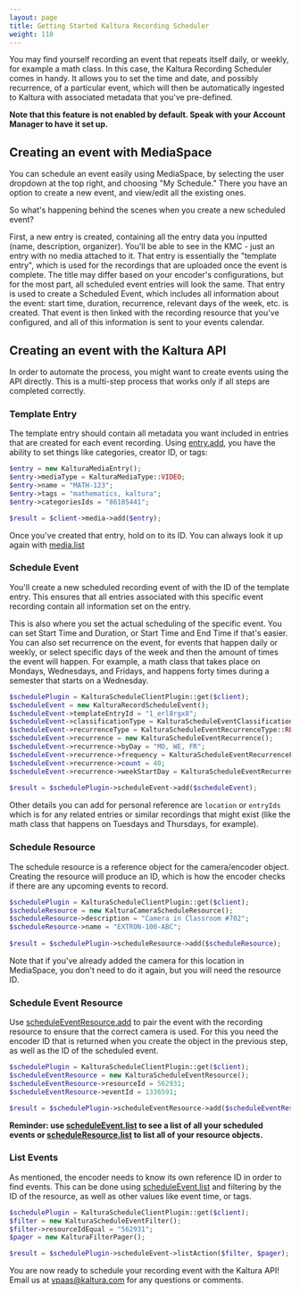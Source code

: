 ```yaml
---
layout: page
title: Getting Started Kaltura Recording Scheduler 
weight: 110
---
```


You may find yourself recording an event that repeats itself daily, or weekly, for example a math class. In this case, the Kaltura Recording Scheduler comes in handy. 
It allows you to set the time and date, and possibly recurrence, of a particular event, which will then be automatically ingested to Kaltura with associated metadata that you've pre-defined. 

**Note that this feature is not enabled by default. Speak with your Account Manager to have it set up.**

## Creating an event with MediaSpace

You can schedule an event easily using MediaSpace, by selecting the user dropdown at the top right, and choosing "My Schedule." There you have an option to create a new event, and view/edit all the existing ones. 

So what's happening behind the scenes when you create a new scheduled event?

First, a new entry is created, containing all the entry data you inputted (name, description, organizer). You'll be able to see in the KMC - just an entry with no media attached to it. 
That entry is essentially the "template entry",  which is used for the recordings that are uploaded once the event is complete. The title may differ based on your encoder's configurations, but for the most part, all scheduled event entries will look the same. 
That entry is used to create a Scheduled Event, which includes all information about the event: start time, duration, recurrence, relevant days of the week, etc. 
is created. That event is then linked with the recording resource that you've configured, and all of this information is sent to your events calendar. 

## Creating an event with the Kaltura API  

In order to automate the process, you might want to create events using the API directly. This is a multi-step process that works only if all steps are completed correctly. 

### Template Entry 

The template entry should contain all metadata you want included in entries that are created for each event recording. Using [entry.add](https://developer.kaltura.com/console/service/media/action/add), you have the ability to set things like categories, creator ID, or tags:

```php
$entry = new KalturaMediaEntry();
$entry->mediaType = KalturaMediaType::VIDEO;
$entry->name = "MATH-123";
$entry->tags = "mathematics, kaltura";
$entry->categoriesIds = "86105441";

$result = $client->media->add($entry);
```

Once you've created that entry, hold on to its ID. You can always look it up again with [media.list](https://developer.kaltura.com/console/service/media/action/list)

### Schedule Event 

You'll create a new scheduled recording event of with the ID of the template entry. This ensures that all entries associated with this specific event recording contain all information set on the entry. 

This is also where you set the actual scheduling of the specific event. You can set Start Time and Duration, or Start Time and End Time if that's easier. You can also set recurrence on the event, for events that happen daily or weekly, or select specific days of the week and then the amount of times the event will happen. 
For example, a math class that takes place on Mondays, Wednesdays, and Fridays, and happens forty times during a semester that starts on a Wednesday.



```php
$schedulePlugin = KalturaScheduleClientPlugin::get($client);
$scheduleEvent = new KalturaRecordScheduleEvent();
$scheduleEvent->templateEntryId = "1_erl8rgx8";
$scheduleEvent->classificationType = KalturaScheduleEventClassificationType::PUBLIC_EVENT;
$scheduleEvent->recurrenceType = KalturaScheduleEventRecurrenceType::RECURRING;
$scheduleEvent->recurrence = new KalturaScheduleEventRecurrence();
$scheduleEvent->recurrence->byDay = "MO, WE, FR";
$scheduleEvent->recurrence->frequency = KalturaScheduleEventRecurrenceFrequency::DAILY;
$scheduleEvent->recurrence->count = 40;
$scheduleEvent->recurrence->weekStartDay = KalturaScheduleEventRecurrenceDay::WEDNESDAY;
  
$result = $schedulePlugin->scheduleEvent->add($scheduleEvent);
```

Other details you can add for personal reference are `location` or `entryIds` which is for any related entries or similar recordings that might exist (like the math class that happens on Tuesdays and Thursdays, for example). 

### Schedule Resource 

The schedule resource is a reference object for the camera/encoder object. Creating the resource will produce an ID, which is how the encoder checks if there are any upcoming events to record. 

```php 
$schedulePlugin = KalturaScheduleClientPlugin::get($client);
$scheduleResource = new KalturaCameraScheduleResource();
$scheduleResource->description = "Camera in Classroom #702";
$scheduleResource->name = "EXTRON-100-ABC";
  
$result = $schedulePlugin->scheduleResource->add($scheduleResource);
```

Note that if you've already added the camera for this location in MediaSpace, you don't need to do it again, but you will need the resource ID.

### Schedule Event Resource 

Use [scheduleEventResource.add](https://developer.kaltura.com/console/service/scheduleEventResource/action/add) to pair the event with the recording resource to ensure that the correct camera is used. For this you need the encoder ID that is returned when you create the object in the previous step, as well as the ID of the scheduled event. 

```php
$schedulePlugin = KalturaScheduleClientPlugin::get($client);
$scheduleEventResource = new KalturaScheduleEventResource();
$scheduleEventResource->resourceId = 562931;
$scheduleEventResource->eventId = 1336591;

$result = $schedulePlugin->scheduleEventResource->add($scheduleEventResource);
```

**Reminder: use [scheduleEvent.list](https://developer.kaltura.com/console/service/scheduleEvent/action/list) to see a list of all your scheduled events or [scheduleResource.list](https://developer.kaltura.com/console/service/scheduleResource/action/list) to list all of your resource objects.**

### List Events

As mentioned, the encoder needs to know its own reference ID in order to find events. This can be done using  [scheduleEvent.list](https://developer.kaltura.com/console/service/scheduleEvent/action/list) and filtering by the ID of the resource, as well as other values like event time, or tags. 

```php
$schedulePlugin = KalturaScheduleClientPlugin::get($client);
$filter = new KalturaScheduleEventFilter();
$filter->resourceIdEqual = "562931";
$pager = new KalturaFilterPager();

$result = $schedulePlugin->scheduleEvent->listAction($filter, $pager);
```

You are now ready to schedule your recording event with the Kaltura API! Email us at vpaas@kaltura.com for any questions or comments. 

 
